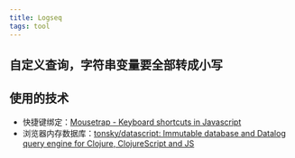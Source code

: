 ```yaml
---
title: Logseq
tags: tool
---
```


## 自定义查询，字符串变量要全部转成小写
## 使用的技术
- 快捷键绑定：[Mousetrap - Keyboard shortcuts in Javascript](https://craig.is/killing/mice)
- 浏览器内存数据库：[tonsky/datascript: Immutable database and Datalog query engine for Clojure, ClojureScript and JS](https://github.com/tonsky/datascript)
